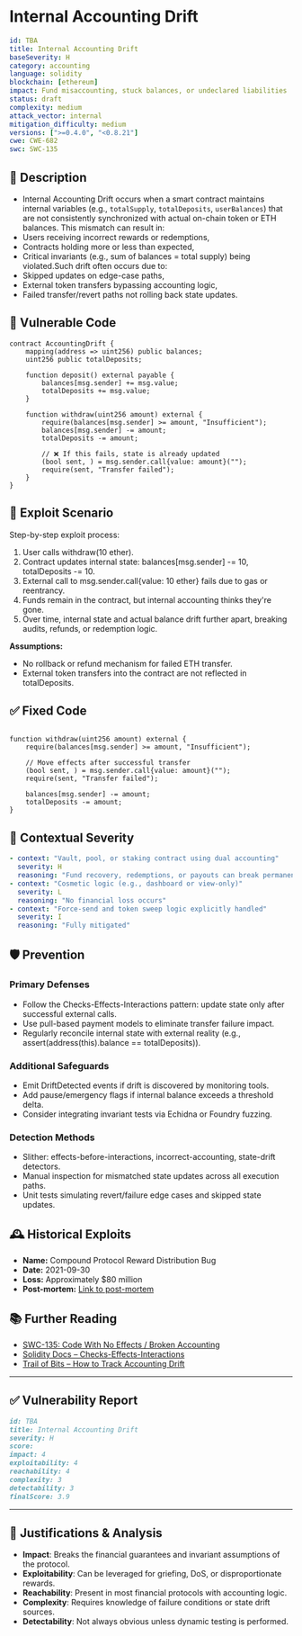 #  Internal Accounting Drift

```YAML
id: TBA
title: Internal Accounting Drift 
baseSeverity: H
category: accounting
language: solidity
blockchain: [ethereum]
impact: Fund misaccounting, stuck balances, or undeclared liabilities
status: draft
complexity: medium
attack_vector: internal
mitigation_difficulty: medium
versions: [">=0.4.0", "<0.8.21"]
cwe: CWE-682
swc: SWC-135
```

## 📝 Description

- Internal Accounting Drift occurs when a smart contract maintains internal variables (e.g., `totalSupply`, `totalDeposits`, `userBalances`) that are not consistently synchronized with actual on-chain token or ETH balances. This mismatch can result in:
- Users receiving incorrect rewards or redemptions,
- Contracts holding more or less than expected,
- Critical invariants (e.g., sum of balances = total supply) being violated.Such drift often occurs due to:
- Skipped updates on edge-case paths,
- External token transfers bypassing accounting logic,
- Failed transfer/revert paths not rolling back state updates.

## 🚨 Vulnerable Code

```solidity
contract AccountingDrift {
    mapping(address => uint256) public balances;
    uint256 public totalDeposits;

    function deposit() external payable {
        balances[msg.sender] += msg.value;
        totalDeposits += msg.value;
    }

    function withdraw(uint256 amount) external {
        require(balances[msg.sender] >= amount, "Insufficient");
        balances[msg.sender] -= amount;
        totalDeposits -= amount;

        // ❌ If this fails, state is already updated
        (bool sent, ) = msg.sender.call{value: amount}("");
        require(sent, "Transfer failed");
    }
}
```

## 🧪 Exploit Scenario

Step-by-step exploit process:

1. User calls withdraw(10 ether).
2. Contract updates internal state: balances[msg.sender] -= 10, totalDeposits -= 10.
3. External call to msg.sender.call{value: 10 ether} fails due to gas or reentrancy.
4. Funds remain in the contract, but internal accounting thinks they're gone.
5. Over time, internal state and actual balance drift further apart, breaking audits, refunds, or redemption logic.

**Assumptions:**

- No rollback or refund mechanism for failed ETH transfer.
- External token transfers into the contract are not reflected in totalDeposits.

## ✅ Fixed Code

```solidity

function withdraw(uint256 amount) external {
    require(balances[msg.sender] >= amount, "Insufficient");

    // Move effects after successful transfer
    (bool sent, ) = msg.sender.call{value: amount}("");
    require(sent, "Transfer failed");

    balances[msg.sender] -= amount;
    totalDeposits -= amount;
}
```

## 🧭 Contextual Severity

```yaml
- context: "Vault, pool, or staking contract using dual accounting"
  severity: H
  reasoning: "Fund recovery, redemptions, or payouts can break permanently"
- context: "Cosmetic logic (e.g., dashboard or view-only)"
  severity: L
  reasoning: "No financial loss occurs"
- context: "Force-send and token sweep logic explicitly handled"
  severity: I
  reasoning: "Fully mitigated"
```

## 🛡️ Prevention

### Primary Defenses

- Follow the Checks-Effects-Interactions pattern: update state only after successful external calls.
- Use pull-based payment models to eliminate transfer failure impact.
- Regularly reconcile internal state with external reality (e.g., assert(address(this).balance == totalDeposits)).

### Additional Safeguards

- Emit DriftDetected events if drift is discovered by monitoring tools.
- Add pause/emergency flags if internal balance exceeds a threshold delta.
- Consider integrating invariant tests via Echidna or Foundry fuzzing.

### Detection Methods

- Slither: effects-before-interactions, incorrect-accounting, state-drift detectors.
- Manual inspection for mismatched state updates across all execution paths.
- Unit tests simulating revert/failure edge cases and skipped state updates.

## 🕰️ Historical Exploits

- **Name:** Compound Protocol Reward Distribution Bug 
- **Date:** 2021-09-30 
- **Loss:** Approximately $80 million 
- **Post-mortem:** [Link to post-mortem](https://cryptoslate.com/how-the-tiniest-of-errors-resulted-in-an-80-million-loss-for-compound-finance/) 


## 📚 Further Reading

- [SWC-135: Code With No Effects / Broken Accounting](https://swcregistry.io/docs/SWC-135) 
- [Solidity Docs – Checks-Effects-Interactions](https://docs.soliditylang.org/en/latest/security-considerations.html#use-the-checks-effects-interactions-pattern) 
- [Trail of Bits – How to Track Accounting Drift](https://blog.trailofbits.com/) 

---

## ✅ Vulnerability Report

```markdown
id: TBA
title: Internal Accounting Drift 
severity: H
score:
impact: 4         
exploitability: 4 
reachability: 4   
complexity: 3     
detectability: 3  
finalScore: 3.9
```

---

## 📄 Justifications & Analysis

- **Impact**: Breaks the financial guarantees and invariant assumptions of the protocol.
- **Exploitability**: Can be leveraged for griefing, DoS, or disproportionate rewards.
- **Reachability**: Present in most financial protocols with accounting logic.
- **Complexity**: Requires knowledge of failure conditions or state drift sources.
- **Detectability**: Not always obvious unless dynamic testing is performed.
